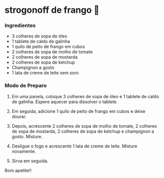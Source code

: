 # strogonoff de frango :chicken: 

### Ingredientes

- 3 colheres de sopa de óleo
- 1 tablete de caldo de galinha
- 1 quilo de peito de frango em cubos
- 2 colheres de sopa de molho de tomate
- 2 colheres de sopa de mostarda
- 2 colheres de sopa de ketchup
- Champignon a gosto
- 1 lata de creme de leite sem soro

### Modo de Preparo

1. Em uma panela, coloque 3 colheres de sopa de óleo e 1 tablete de caldo de galinha. Espere aquecer para dissolver o tablete.

2. Em seguida, adicione 1 quilo de peito de frango em cubos e deixe dourar.

3. Depois, acrescente 2 colheres de sopa de molho de tomate, 2 colheres de sopa de mostarda, 2 colheres de sopa de ketchup e champignon a gosto. Misture.

4. Desligue o fogo e acrescente 1 lata de creme de leite. Misture novamente.

5. Sirva em seguida. 



Bom apetite!!
